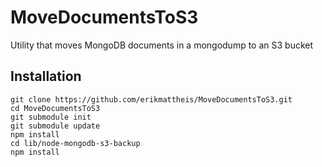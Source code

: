 # MoveDocumentsToS3
Utility that moves MongoDB documents in a mongodump to an S3 bucket

## Installation

```
git clone https://github.com/erikmattheis/MoveDocumentsToS3.git
cd MoveDocumentsToS3
git submodule init
git submodule update
npm install
cd lib/node-mongodb-s3-backup
npm install
```
